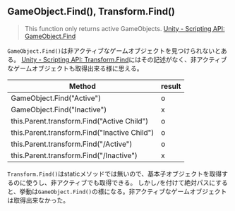 ## GameObject.Find(), Transform.Find()

> This function only returns active GameObjects.
> [Unity \- Scripting API: GameObject\.Find](https://docs.unity3d.com/ScriptReference/GameObject.Find.html)

`GameObject.Find()`は非アクティブなゲームオブジェクトを見つけられないとある。
[Unity \- Scripting API: Transform\.Find](https://docs.unity3d.com/ScriptReference/Transform.Find.html)にはその記述がなく、非アクティブなゲームオブジェクトも取得出来る様に思える。


Method|result
---|---
GameObject.Find("Active")|o
GameObject.Find("Inactive")|x
this.Parent.transform.Find("Active Child")|o
this.Parent.transform.Find("Inactive Child")|o
this.Parent.transform.Find("/Active")|o
this.Parent.transform.Find("/Inactive")|x

`Transform.Find()`はstaticメソッドでは無いので、基本子オブジェクトを取得するのに使うし、非アクティブでも取得できる。
しかし`/`を付けて絶対パスにすると、挙動は`GameObject.Find()`の様になる。非アクティブなゲームオブジェクトは取得出来なかった。
